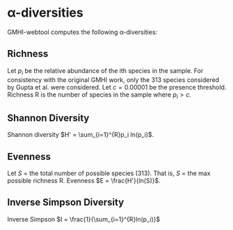 # α-diversities

GMHI-webtool computes the following α-diversities:

## Richness
Let $p_i$ be the relative abundance of the ith species in the sample.
For consistency with the original GMHI work, only the 313 species considered by Gupta et al. were considered.
Let $c = 0.00001$ be the presence threshold.
Richness R is the number of species in the sample where $p_i > c$.

## Shannon Diversity
Shannon diversity $H' = \sum_{i=1}^{R}p_i ln(p_i)$.

## Evenness

Let $S$ = the total number of possible species (313). 
That is, $S$ = the max possible richness R.
Evenness $E = \frac{H'}{ln(S)}$.

## Inverse Simpson Diversity

Inverse Simpson $I = \frac{1}{\sum_{i=1}^{R}ln(p_i)}$
